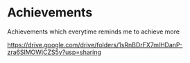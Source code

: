 # Achievements
Achievements which everytime reminds me to achieve more

https://drive.google.com/drive/folders/1sRnBDrFX7mlHDanP-zra6SlMOWjCZS5y?usp=sharing
